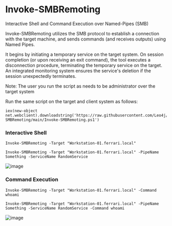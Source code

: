 # Invoke-SMBRemoting
Interactive Shell and Command Execution over Named-Pipes (SMB)

Invoke-SMBRemoting utilizes the SMB protocol to establish a connection with the target machine, and sends commands (and receives outputs) using Named Pipes.

It begins by initiating a temporary service on the target system. On session completion (or upon receiving an exit command), the tool executes a disconnection procedure, terminating the temporary service on the target. An integrated monitoring system ensures the service's deletion if the session unexpectedly terminates.

Note: The user you run the script as needs to be administrator over the target system

Run the same script on the target and client system as follows:

```
iex(new-object net.webclient).downloadstring('https://raw.githubusercontent.com/Leo4j/Invoke-SMBRemoting/main/Invoke-SMBRemoting.ps1')
```

### Interactive Shell
```
Invoke-SMBRemoting -Target "Workstation-01.ferrari.local"
```
```
Invoke-SMBRemoting -Target "Workstation-01.ferrari.local" -PipeName Something -ServiceName RandomService
```

![image](https://github.com/Leo4j/Invoke-SMBRemoting/assets/61951374/8415c30a-14f8-44a8-b3f4-840fbebc3c4e)

### Command Execution
```
Invoke-SMBRemoting -Target "Workstation-01.ferrari.local" -Command whoami
```
```
Invoke-SMBRemoting -Target "Workstation-01.ferrari.local" -PipeName Something -ServiceName RandomService -Command whoami
```

![image](https://github.com/Leo4j/Invoke-SMBRemoting/assets/61951374/4c5b39de-dc03-4bcb-952d-9acc0f61090b)

